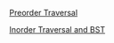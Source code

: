 [Preorder Traversal](https://www.geeksforgeeks.org/problems/preorder-traversal/1?page=1&category=Linked%20List,Stack,Queue,Heap&difficulty=School,Basic,Easy&sortBy=submissions)

[Inorder Traversal and BST](https://www.geeksforgeeks.org/problems/inorder-traversal-and-bst5855/1)